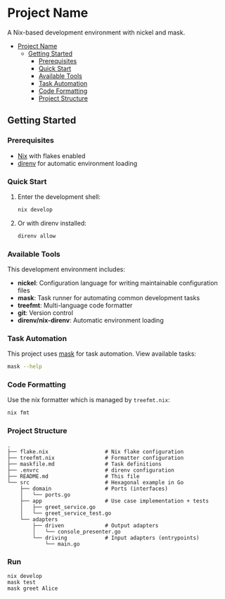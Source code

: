 # Project Name

A Nix-based development environment with nickel and mask.

<!-- mdformat-toc start --slug=github --no-anchors --maxlevel=6 --minlevel=1 -->

- [Project Name](#project-name)
  - [Getting Started](#getting-started)
    - [Prerequisites](#prerequisites)
    - [Quick Start](#quick-start)
    - [Available Tools](#available-tools)
    - [Task Automation](#task-automation)
    - [Code Formatting](#code-formatting)
    - [Project Structure](#project-structure)

<!-- mdformat-toc end -->

## Getting Started

### Prerequisites

- [Nix](https://nixos.org/download.html) with flakes enabled
- [direnv](https://direnv.net/) for automatic environment loading

### Quick Start

1. Enter the development shell:

   ```bash
   nix develop
   ```

1. Or with direnv installed:

   ```bash
   direnv allow
   ```

### Available Tools

This development environment includes:

- **nickel**: Configuration language for writing maintainable configuration files
- **mask**: Task runner for automating common development tasks
- **treefmt**: Multi-language code formatter
- **git**: Version control
- **direnv/nix-direnv**: Automatic environment loading

### Task Automation

This project uses [mask](https://github.com/jacobdeichert/mask) for task automation. View available tasks:

```bash
mask --help
```

### Code Formatting

Use the nix formatter which is managed by `treefmt.nix`:

```bash
nix fmt
```

### Project Structure

```
.
├── flake.nix                  # Nix flake configuration
├── treefmt.nix                # Formatter configuration
├── maskfile.md                # Task definitions
├── .envrc                     # direnv configuration
├── README.md                  # This file
└── src                        # Hexagonal example in Go
    ├── domain                 # Ports (interfaces)
    │   └── ports.go
    ├── app                    # Use case implementation + tests
    │   ├── greet_service.go
    │   └── greet_service_test.go
    └── adapters
        ├── driven             # Output adapters
        │   └── console_presenter.go
        └── driving            # Input adapters (entrypoints)
            └── main.go
```

### Run

```
nix develop
mask test
mask greet Alice
```
